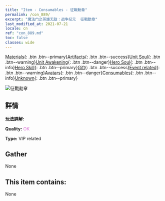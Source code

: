 ```yaml
---
title: "Item - Consumables - 征戰勳章"
permalink: /con_889/
excerpt: "魔法门之英雄无敌：战争纪元  征戰勳章"
last_modified_at: 2021-07-21
locale: cn
ref: "con_889.md"
toc: false
classes: wide
---
```

 [Materials](/ItemsCN/){: .btn .btn--primary}[Artifacts](/ItemsCN/Artifacts/){: .btn .btn--success}[Unit Soul](/ItemsCN/UnitSoul/){: .btn .btn--warning}[Unit Awakening](/ItemsCN/UnitAwakening/){: .btn .btn--danger}[Hero Soul](/ItemsCN/HeroSoul/){: .btn .btn--info}[Hero Skill](/ItemsCN/HeroSkill/){: .btn .btn--primary}[Gift](/ItemsCN/Gift/){: .btn .btn--success}[Event related](/ItemsCN/Events/){: .btn .btn--warning}[Avatars](/ItemsCN/Avatars/){: .btn .btn--danger}[Consumables](/ItemsCN/Consumables/){: .btn .btn--info}[Unknown](/ItemsCN/Unknown/){: .btn .btn--primary}

 ![征戰勳章](/images/t/i_39980.png)

## 詳情
 **玩法詳解:** 

 **Quality:** <span style="color: #DA70D6">OK</span>

 **Type:** VIP related

## Gather

  None

## This item contains:

  None

